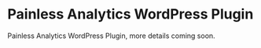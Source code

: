 # Painless Analytics WordPress Plugin
Painless Analytics WordPress Plugin, more details coming soon.

